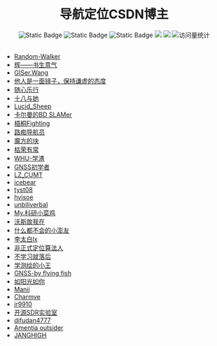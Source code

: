 <div align="center">
<h1>导航定位CSDN博主</h1>
</div>


<div align="center">
    <img alt="Static Badge" src="https://img.shields.io/badge/QQ-1482275402-red">
    <img alt="Static Badge" src="https://img.shields.io/badge/%E5%BE%AE%E4%BF%A1-lizhengxiao99-green">
    <img alt="Static Badge" src="https://img.shields.io/badge/Email-dauger%40126.com-brown">
    <a href="https://blog.csdn.net/daoge2666/"><img src="https://img.shields.io/badge/CSDN-论坛-c32136" /></a>
    <a href="https://www.zhihu.com/people/dao-ge-92-60/"><img src="https://img.shields.io/badge/Zhihu-知乎-blue" /></a>
    <img src="https://komarev.com/ghpvc/?username=LiZhengXiao99&label=Views&color=0e75b6&style=flat" alt="访问量统计" />
</div>

<br/>

* [Random-Walker](https://blog.csdn.net/daoge2666)
* [辉——书生意气](https://blog.csdn.net/qq_45391544)
* [GISer.Wang](https://blog.csdn.net/LoveCarpenter)
* [他人是一面镜子，保持谦虚的态度](https://blog.csdn.net/hltt3838)
* [随心乐行](https://blog.csdn.net/qq_35099602)
* [十八与她](https://blog.csdn.net/absll)
* [Lucid_Sheep](https://blog.csdn.net/Lucid_Sheep)
* [卡尔曼的BD SLAMer](https://blog.csdn.net/u011344545)
* [梧桐Fighting](https://blog.csdn.net/dong20081991)
* [路痴导航员](https://blog.csdn.net/weixin_42918498)
* [魔方的块](https://blog.csdn.net/Pro2015)
* [枯荣有常](https://blog.csdn.net/wuwuku123)
* [WHU-学渣](https://blog.csdn.net/weixin_42474500)
* [GNSS初学者](https://blog.csdn.net/qq_38607471)
* [LZ_CUMT](https://blog.csdn.net/sinat_39238867)
* [icebear](https://blog.csdn.net/icebear____?type=blog)
* [tyst08](https://blog.csdn.net/tyst08)
* [hyisoe](https://blog.csdn.net/hyisoe?type=blog)
* [unbiliverbal](https://blog.csdn.net/unbiliverbal)
* [My.科研小菜鸡](https://blog.csdn.net/qq_41861406)
* [沃斯故我在](https://blog.csdn.net/weixin_45476865)
* [什么都不会的小澎友](https://blog.csdn.net/weixin_45432823?type=blog)
* [李太白lx](https://blog.csdn.net/tiancailx?type=blog)
* [非正式定位算法人](https://blog.csdn.net/fangwentaowhu)
* [不学习就落后](https://blog.csdn.net/zhaolewen?type=blog)
* [学测绘的小王](https://blog.csdn.net/wys3101492902)
* [GNSS-by flying fish](https://blog.csdn.net/weixin_44294660)
* [如阳光如你](https://blog.csdn.net/weixin_44126988?type=blog)
* [Manii](https://blog.csdn.net/qq_41839222)
* [Charmve](https://blog.csdn.net/Charmve)
* [jr9910](https://blog.csdn.net/jr9910?type=blog)
* [开源SDR实验室](https://blog.csdn.net/OpenSourceSDR)
* [difudan4777](https://blog.csdn.net/difudan4777?type=blog)
* [Amentia outsider](https://blog.csdn.net/cxy0711)
* [JANGHIGH](https://blog.csdn.net/jppdss)